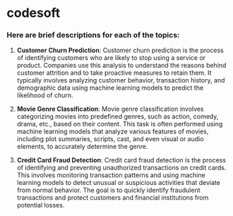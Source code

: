 # codesoft
### Here are brief descriptions for each of the topics:

1. **Customer Churn Prediction**:
   Customer churn prediction is the process of identifying customers who are likely to stop using a service or product. Companies use this analysis to understand the reasons behind customer attrition and to take proactive measures to retain them. It typically involves analyzing customer behavior, transaction history, and demographic data using machine learning models to predict the likelihood of churn.

2. **Movie Genre Classification**:
   Movie genre classification involves categorizing movies into predefined genres, such as action, comedy, drama, etc., based on their content. This task is often performed using machine learning models that analyze various features of movies, including plot summaries, scripts, cast, and even visual or audio elements, to accurately determine the genre.

3. **Credit Card Fraud Detection**:
   Credit card fraud detection is the process of identifying and preventing unauthorized transactions on credit cards. This involves monitoring transaction patterns and using machine learning models to detect unusual or suspicious activities that deviate from normal behavior. The goal is to quickly identify fraudulent transactions and protect customers and financial institutions from potential losses.
